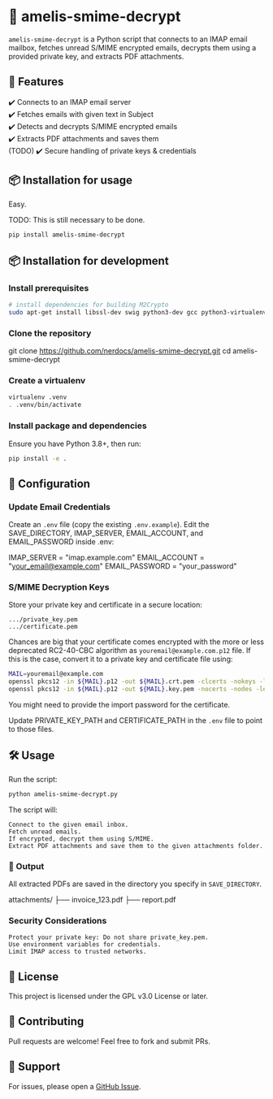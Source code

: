 # 📧 amelis-smime-decrypt

`amelis-smime-decrypt` is a Python script that connects to an IMAP email mailbox, fetches unread S/MIME encrypted emails, decrypts them using a provided private key, and extracts PDF attachments.

## 🚀 Features

✔️ Connects to an IMAP email server<br>
✔️ Fetches emails with given text in Subject<br>
✔️ Detects and decrypts S/MIME encrypted emails<br>
✔️ Extracts PDF attachments and saves them<br> (TODO)
✔️ Secure handling of private keys & credentials<br>

## 📦 Installation for usage

Easy.

TODO: This is still necessary to be done.
```bash
pip install amelis-smime-decrypt
```

## 📦 Installation for development

### Install prerequisites
```bash
# install dependencies for building M2Crypto
sudo apt-get install libssl-dev swig python3-dev gcc python3-virtualenv
```

###  Clone the repository

git clone https://github.com/nerdocs/amelis-smime-decrypt.git
cd amelis-smime-decrypt

### Create a virtualenv

```bash
virtualenv .venv
. .venv/bin/activate
```

### Install package and dependencies

Ensure you have Python 3.8+, then run:

```bash
pip install -e .
```

## 🔑 Configuration

### Update Email Credentials

Create an `.env` file (copy the existing `.env.example`).
Edit the SAVE_DIRECTORY, IMAP_SERVER, EMAIL_ACCOUNT, and EMAIL_PASSWORD inside .env:

IMAP_SERVER = "imap.example.com"
EMAIL_ACCOUNT = "your_email@example.com"
EMAIL_PASSWORD = "your_password"


### S/MIME Decryption Keys

Store your private key and certificate in a secure location:

    .../private_key.pem
    .../certificate.pem

Chances are big that your certificate comes encrypted with the more or less deprecated RC2-40-CBC algorithm as `youremail@example.com.p12` file. If this is the case, convert it to a private key and certificate file using:

```bash
MAIL=youremail@example.com
openssl pkcs12 -in ${MAIL}.p12 -out ${MAIL}.crt.pem -clcerts -nokeys -legacy
openssl pkcs12 -in ${MAIL}.p12 -out ${MAIL}.key.pem -nocerts -nodes -legacy
```
You might need to provide the import password for the certificate.

Update PRIVATE_KEY_PATH and CERTIFICATE_PATH in the `.env` file to point to those files.

## 🛠️ Usage

Run the script:

```bash
python amelis-smime-decrypt.py
```

The script will:

    Connect to the given email inbox.
    Fetch unread emails.
    If encrypted, decrypt them using S/MIME.
    Extract PDF attachments and save them to the given attachments folder.

### 📂 Output

All extracted PDFs are saved in the directory you specify in `SAVE_DIRECTORY`.

attachments/
 ├── invoice_123.pdf
 ├── report.pdf

### Security Considerations

    Protect your private key: Do not share private_key.pem.
    Use environment variables for credentials.
    Limit IMAP access to trusted networks.

## 📝 License

This project is licensed under the GPL v3.0 License or later.

## 🤝 Contributing

Pull requests are welcome! Feel free to fork and submit PRs.

## 📧 Support

For issues, please open a [GitHub Issue](https://github.com/nerdocs/amelis-smime-decrypt/issues).